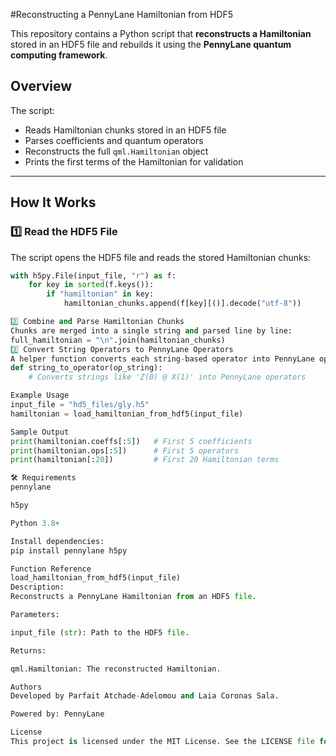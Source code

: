 #Reconstructing a PennyLane Hamiltonian from HDF5

This repository contains a Python script that **reconstructs a Hamiltonian** stored in an HDF5 file and rebuilds it using the **PennyLane quantum computing framework**.

## Overview

The script:
- Reads Hamiltonian chunks stored in an HDF5 file
- Parses coefficients and quantum operators
- Reconstructs the full `qml.Hamiltonian` object
- Prints the first terms of the Hamiltonian for validation

---

## How It Works

### 1️⃣ **Read the HDF5 File**
The script opens the HDF5 file and reads the stored Hamiltonian chunks:
```python
with h5py.File(input_file, "r") as f:
    for key in sorted(f.keys()):
        if "hamiltonian" in key:
            hamiltonian_chunks.append(f[key][()].decode("utf-8"))

2️⃣ Combine and Parse Hamiltonian Chunks
Chunks are merged into a single string and parsed line by line:
full_hamiltonian = "\n".join(hamiltonian_chunks)
3️⃣ Convert String Operators to PennyLane Operators
A helper function converts each string-based operator into PennyLane operators (PauliX, PauliY, PauliZ, Identity):
def string_to_operator(op_string):
    # Converts strings like 'Z(0) @ X(1)' into PennyLane operators

Example Usage
input_file = "hd5_files/gly.h5"
hamiltonian = load_hamiltonian_from_hdf5(input_file)

Sample Output
print(hamiltonian.coeffs[:5])   # First 5 coefficients
print(hamiltonian.ops[:5])      # First 5 operators
print(hamiltonian[:20])         # First 20 Hamiltonian terms

🛠 Requirements
pennylane

h5py

Python 3.8+

Install dependencies:
pip install pennylane h5py

Function Reference
load_hamiltonian_from_hdf5(input_file)
Description:
Reconstructs a PennyLane Hamiltonian from an HDF5 file.

Parameters:

input_file (str): Path to the HDF5 file.

Returns:

qml.Hamiltonian: The reconstructed Hamiltonian.

Authors
Developed by Parfait Atchade-Adelomou and Laia Coronas Sala.

Powered by: PennyLane

License
This project is licensed under the MIT License. See the LICENSE file for details.

